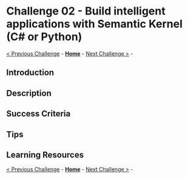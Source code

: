 # Challenge 02 - Build intelligent applications with Semantic Kernel (C# or Python)

[< Previous Challenge](./Challenge-01.md) - **[Home](../README.md)** - [Next Challenge >](./Challenge-03.md) - 

## Introduction

## Description

## Success Criteria

## Tips

## Learning Resources

[< Previous Challenge](./Challenge-01.md) - **[Home](../README.md)** - [Next Challenge >](./Challenge-03.md) - 


